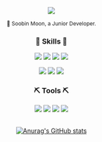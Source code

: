 <p align="center"><img src="https://capsule-render.vercel.app/api?type=waving&color=gradient&height=300&section=header&text=SooBin%20Moon&fontSize=70"/></a></p>

<!-- <h3 align="center"><b> Hi there 👋 </b></h3> -->

<p align="center" style="font-size:9pt"> 🌱 Soobin Moon, a Junior Developer. </p> 
  
<h3 align="center"><b> 🛫 Skills 🛫 </b></h3>
<div align="center">
<img src="https://img.shields.io/badge/C++-00599C?style=flat-square&logo=c%2B%2B&logoColor=white"/></a>
<img src="https://img.shields.io/badge/Python-3776AB?style=flat-square&logo=Python&logoColor=white"/></a>
<img src="https://img.shields.io/badge/Linux-FCC624?style=flat-square&logo=Linux&logoColor=white"/></a>
<img src="https://img.shields.io/badge/Tensorflow-FE8301?style=flat-square&logo=Tensorflow&logoColor=white"/></a>

<img src="https://img.shields.io/badge/CSS3-1572B6?style=flat-square&logo=CSS3&logoColor=white"/></a>
<img src="https://img.shields.io/badge/HTML5-E34F26?style=flat-square&logo=HTML5&logoColor=white"/></a>
<img src="https://img.shields.io/badge/JavaScript-F7DF1E?style=flat-square&logo=JavaScript&logoColor=white"/></a>
</div>


<h3 align="center"><b> ⛏ Tools ⛏ </b></h3>
<div align="center">
<img src="https://img.shields.io/badge/Github-181717?style=flat-square&logo=Github&logoColor=white"/></a>
<img src="https://img.shields.io/badge/Notion-000000?style=flat-square&logo=notion&logoColor=white"/></a>
<img src="https://img.shields.io/badge/Slack-4A154B?style=flat-square&logo=Slack&logoColor=white"/></a>
<img src="https://img.shields.io/badge/Figma-F24E1E?style=flat-square&logo=Figma&logoColor=white"/></a>
</div>

<br/>

<div align="center">
  
  [![Anurag's GitHub stats](https://github-readme-stats.vercel.app/api?username=peach1510)](https://github.com/anuraghazra/github-readme-stats)

</div>
<br/>
<!--
**peach1510/peach1510** is a ✨ _special_ ✨ repository because its `README.md` (this file) appears on your GitHub profile.

Here are some ideas to get you started:

- 🔭 I’m currently working on ...
- 🌱 I’m currently learning ...
- 👯 I’m looking to collaborate on ...
- 🤔 I’m looking for help with ...
- 💬 Ask me about ...
- 📫 How to reach me: ...
- 😄 Pronouns: ...
- ⚡ Fun fact: ...
-->
